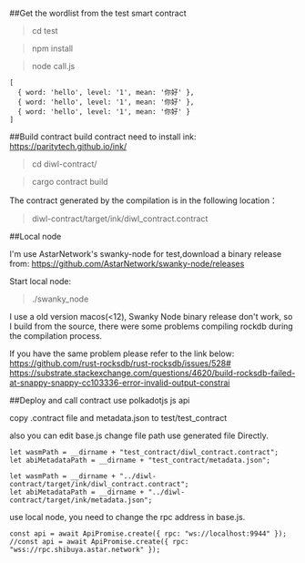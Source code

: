 
##Get the wordlist from the test smart contract

> cd test

> npm install

> node call.js

```
[
  { word: 'hello', level: '1', mean: '你好' },
  { word: 'hello', level: '1', mean: '你好' },
  { word: 'hello', level: '1', mean: '你好' }
]
```

##Build contract
build contract need to install ink: https://paritytech.github.io/ink/

> cd diwl-contract/

> cargo contract build

The contract generated by the compilation is in the following location：

>diwl-contract/target/ink/diwl_contract.contract


##Local node

I'm use AstarNetwork's swanky-node for test,download a binary release from:
https://github.com/AstarNetwork/swanky-node/releases

Start local node:
>./swanky_node

I use a old version macos(<12), Swanky Node binary release don't work, so I build from the source, there were some problems compiling rockdb during the compilation process.

If you have the same problem please refer to the link below:
https://github.com/rust-rocksdb/rust-rocksdb/issues/528#
https://substrate.stackexchange.com/questions/4620/build-rocksdb-failed-at-snappy-snappy-cc103336-error-invalid-output-constrai

##Deploy and call contract use polkadotjs js api

copy .contract file and metadata.json to test/test_contract

also you can edit base.js change file path use generated file Directly.

``` 
let wasmPath = __dirname + "test_contract/diwl_contract.contract";
let abiMetadataPath = __dirname + "test_contract/metadata.json";
```

```
let wasmPath = __dirname + "../diwl-contract/target/ink/diwl_contract.contract";
let abiMetadataPath = __dirname + "../diwl-contract/target/ink/metadata.json";
```

use local node, you need to change the rpc address in base.js.
```
const api = await ApiPromise.create({ rpc: "ws://localhost:9944" });
//const api = await ApiPromise.create({ rpc: "wss://rpc.shibuya.astar.network" });
```

